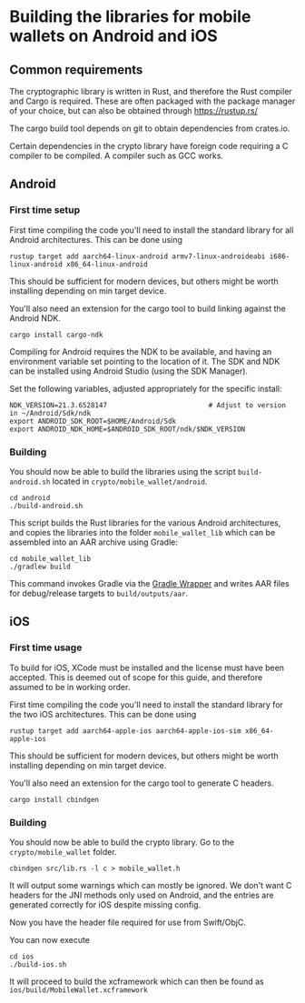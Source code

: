 # Building the libraries for mobile wallets on Android and iOS

## Common requirements
The cryptographic library is written in Rust, and therefore the Rust compiler and Cargo is required. These are often packaged with the package manager of your choice, but can also be obtained through https://rustup.rs/

The cargo build tool depends on git to obtain dependencies from crates.io.

Certain dependencies in the crypto library have foreign code requiring a C compiler to be compiled. A compiler such as GCC works.

## Android
### First time setup
First time compiling the code you'll need to install the standard library for all Android architectures. This can be done using
```
rustup target add aarch64-linux-android armv7-linux-androideabi i686-linux-android x86_64-linux-android
```

This should be sufficient for modern devices, but others might be worth installing depending on min target device.

You'll also need an extension for the cargo tool to build linking against the Android NDK. 
```
cargo install cargo-ndk
```

Compiling for Android requires the NDK to be available, and having an environment variable set pointing to the location of it. The SDK and NDK can be installed using Android Studio (using the SDK Manager).

Set the following variables, adjusted appropriately for the specific install:
```
NDK_VERSION=21.3.6528147                         # Adjust to version in ~/Android/Sdk/ndk
export ANDROID_SDK_ROOT=$HOME/Android/Sdk
export ANDROID_NDK_HOME=$ANDROID_SDK_ROOT/ndk/$NDK_VERSION
```

### Building
You should now be able to build the libraries using the script `build-android.sh` located in `crypto/mobile_wallet/android`.
```
cd android
./build-android.sh
```

This script builds the Rust libraries for the various Android architectures, and copies the libraries into the folder `mobile_wallet_lib` which can be assembled into an AAR archive using Gradle:
```
cd mobile_wallet_lib
./gradlew build
```

This command invokes Gradle via the [Gradle Wrapper](https://docs.gradle.org/current/userguide/gradle_wrapper.html) and writes AAR files for debug/release targets to `build/outputs/aar`.

## iOS
### First time usage
To build for iOS, XCode must be installed and the license must have been accepted. This is deemed out of scope for this guide, and therefore assumed to be in working order.

First time compiling the code you'll need to install the standard library for the two iOS architectures. This can be done using
```
rustup target add aarch64-apple-ios aarch64-apple-ios-sim x86_64-apple-ios
```

This should be sufficient for modern devices, but others might be worth installing depending on min target device.

You'll also need an extension for the cargo tool to generate C headers.
```
cargo install cbindgen
```

### Building
You should now be able to build the crypto library. Go to the `crypto/mobile_wallet` folder.

```
cbindgen src/lib.rs -l c > mobile_wallet.h
```
It will output some warnings which can mostly be ignored. We don't want C headers for the JNI methods only used on Android, and the entries are generated correctly for iOS despite missing config.


Now you have the header file required for use from Swift/ObjC. 

You can now execute
```
cd ios
./build-ios.sh
```

It will proceed to build the xcframework which can then be found as `ios/build/MobileWallet.xcframework`

